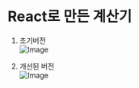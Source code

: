 # React로 만든 계산기

1. 초기버전 <br/>
![Image](https://github.com/user-attachments/assets/81879dae-c8e1-458f-9f0e-cdd360ea44e7)

2. 개선된 버전 <br/>
![Image](https://github.com/user-attachments/assets/f3424b7a-27c8-48c8-8be9-8e733ee96526)
